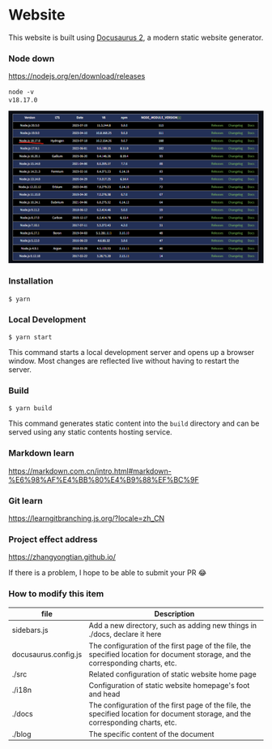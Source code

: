 # Website

This website is built using [Docusaurus 2](https://docusaurus.io/), a modern static website generator.

### Node down

https://nodejs.org/en/download/releases

```
node -v
v18.17.0
```

![node_version](./static/img/node_version.png)

### Installation

```
$ yarn
```

### Local Development

```
$ yarn start
```

This command starts a local development server and opens up a browser window. Most changes are reflected live without having to restart the server.

### Build

```
$ yarn build
```

This command generates static content into the `build` directory and can be served using any static contents hosting service.


### Markdown learn

https://markdown.com.cn/intro.html#markdown-%E6%98%AF%E4%BB%80%E4%B9%88%EF%BC%9F


### Git learn
https://learngitbranching.js.org/?locale=zh_CN

### Project effect address
https://zhangyongtian.github.io/

If there is a problem, I hope to be able to submit your PR :joy:

### How to modify this item
| file      | Description |
| ----------- | ----------- |
| sidebars.js      | Add a new directory, such as adding new things in ./docs, declare it here       |
| docusaurus.config.js   | The configuration of the first page of the file, the specified location for document storage, and the corresponding charts, etc.        |
| ./src   | Related configuration of static website home page        |
| ./i18n   | Configuration of static website homepage's foot and head        |
| ./docs   | The configuration of the first page of the file, the specified location for document storage, and the corresponding charts, etc.        |
| ./blog  | The specific content of the document        |
